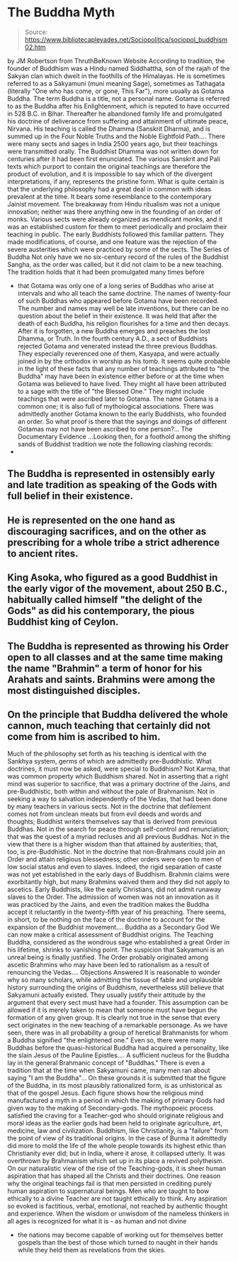 # The Buddha Myth

> Source: https://www.bibliotecapleyades.net/Sociopolitica/sociopol_buddhism02.htm

by JM Robertson
from
ThruthBeKnown Website
According to tradition, the founder of Buddhism
was a Hindu named Siddhattha, son of the rajah of the Sakyan clan
which dwelt in the foothills of the Himalayas.
He is sometimes referred to as a Sakyamuni
(muni meaning Sage), sometimes as Tathagata (literally "One who has
come, or gone, This Far"), more usually as Gotama Buddha. The term
Buddha is a title, not a personal name. Gotama is referred to as
the Buddha after his Enlightenment, which is reputed to have occurred in 528
B.C. in Bihar.
Thereafter he abandoned family life and
promulgated his doctrine of deliverance from suffering and attainment of
ultimate peace, Nirvana.
His teaching is called the Dhamma (Sanskrit
Dharma), and is summed up in the
Four Noble Truths and the Noble Eightfold Path....
There were many sects and sages in India 2500 years ago, but their teachings
were transmitted orally. The Buddhist Dhamma was not written down for
centuries after it had been first enunciated. The various Sanskrit and Pali
texts which purport to contain the original teachings are therefore the
product of evolution, and it is impossible to say which of the divergent
interpretations, if any, represents the pristine form.
What is quite certain is that the underlying
philosophy had a great deal in common with ideas prevalent at the time. It
bears some resemblance to the contemporary
Jainist movement.
The breakaway from Hindu ritualism was not a unique innovation; neither was
there anything new in the founding of an order of monks. Various sects were
already organized as mendicant monks, and it was an established custom for
them to meet periodically and proclaim their teaching in public. The early
Buddhists followed this familiar pattern.
They made modifications, of course, and one
feature was the rejection of the severe austerities which were practiced by
some of the sects.
The Series of Buddha
Not only have we no six-century record of the rules of the Buddhist
Sangha, as the order was called, but it did not claim to be a new
teaching. The tradition holds that it had been promulgated many times before
- that Gotama was only one of a long series of Buddhas who arise at
intervals and who all teach the same doctrine.
The names of twenty-four of such Buddhas
who appeared before Gotama have been recorded. The number and names
may well be late inventions, but there can be no question about the belief
in their existence. It was held that after the death of each Buddha, his
religion flourishes for a time and then decays.
After it is forgotten, a new Buddha emerges and
preaches the lost Dhamma, or Truth. In the fourth century A.D., a sect of
Buddhists rejected Gotama and venerated instead the three previous
Buddhas. They especially reverenced one of them,
Kasyapa, and were actually joined in by the
orthodox in worship as his tomb.
It seems quite probable in the light of these facts that any number of
teachings attributed to "the Buddha" may have been in existence either
before or at the time when Gotama was believed to have lived. They
might all have been attributed to a sage with the title of "the Blessed
One." They might include teachings that were ascribed later to Gotama.
The name Gotama is a common one; it is also full of mythological
associations. There was admittedly another Gotama known to the early
Buddhists, who founded an order.
So what proof is there that the sayings and
doings of different Gotamas may not have been ascribed to one person?...
The Documentary Evidence
...Looking then, for a foothold among the shifting sands of Buddhist
tradition we note the following clashing records:
-
The Buddha is represented in ostensibly
early and late tradition as speaking of the Gods with full belief in
their existence.
-
He is represented on the one hand as
discouraging sacrifices, and on the other as prescribing for a whole
tribe a strict adherence to ancient rites.
-
King Asoka, who figured as a good
Buddhist in the early vigor of the movement, about 250 B.C.,
habitually called himself "the delight of the Gods" as did his
contemporary, the pious Buddhist king of Ceylon.
-
The Buddha is represented as throwing
his Order open to all classes and at the same time making the name
"Brahmin" a term of honor for his Arahats and saints. Brahmins were
among the most distinguished disciples.
-
On the principle that Buddha delivered
the whole cannon, much teaching that certainly did not come from him
is ascribed to him.
-
Much of the philosophy set forth as his
teaching is identical with the Sankhya system, germs of which are
admittedly pre-Buddhistic.
What doctrines, it must now be asked, were
special to Buddhism? Not Karma, that was common property which
Buddhism shared.
Not in asserting that a right mind was superior
to sacrifice, that was a primary doctrine of the Jains, and pre-Buddhistic,
both within and without the pale of Brahmanism. Not in seeking a way to
salvation independently of the Vedas, that had been done by many teachers in
various sects. Not in the doctrine that defilement comes not from unclean
meats but from evil deeds and words and thoughts; Buddhist writers
themselves say that is derived from previous Buddhas.
Not in the search for peace through self-control
and renunciation; that was the quest of a myriad recluses and all previous
Buddhas. Not in the view that there is a higher wisdom than that attained by
austerities; that, too, is pre-Buddhistic. Not in the doctrine that
non-Brahmans could join an Order and attain religious blessedness; other
orders were open to men of low social status and even to slaves.
Indeed, the rigid separation of caste was not
yet established in the early days of Buddhism. Brahmin claims were
exorbitantly high, but many Brahmins waived them and they did not apply to
ascetics. Early Buddhists, like the early Christians, did not admit
runaway slaves to the Order.
The admission of women was not an innovation as it was practiced by the
Jains, and even the tradition makes the Buddha accept it reluctantly in the
twenty-fifth year of his preaching.
There seems, in short, to be nothing on the face
of the doctrine to account for the expansion of the Buddhist movement....
Buddha as a Secondary God
We can now make a critical assessment of Buddhist origins. The Teaching
Buddha, considered as the wondrous sage who established a great Order in
his lifetime, shrinks to vanishing point.
The suspicion that
Sakyamuni is an unreal being is
finally justified.
The Order probably originated among ascetic
Brahmins who may have been led to rationalism as a result of renouncing the
Vedas....
Objections Answered
It is reasonable to wonder why so many scholars, while admitting the tissue
of fable and unplausible history surrounding the origins of Buddhism,
nevertheless still believe that Sakyamuni actually existed.
They usually justify their attitude by the
argument that every sect must have had a founder. This assumption can be
allowed if it is merely taken to mean that someone must have begun the
formation of any given group. It is clearly not true in the sense that every
sect originates in the new teaching of a remarkable personage.
As we have seen, there was in all probability a group of heretical
Brahmanists for whom a Buddha signified "the enlightened one." Even so,
there were many Buddhas before the quasi-historical Buddha had acquired a
personality, like the slain Jesus of the Pauline Epistles....
A sufficient nucleus for the Buddha lay in the general Brahmanic concept of
"Buddhas." There is even a tradition that at the time when Sakyamuni came,
many men ran about saying "I am the Buddha"...
On these grounds it is submitted that the figure of the Buddha, in its most
plausibly rationalized form, is as unhistorical as that of the gospel Jesus.
Each figure shows how the religious mind manufactured a myth in a period in
which the making of primary Gods had given way to the making of
Secondary-gods.
The mythopoeic process satisfied the craving for
a Teacher-god who should originate religious and moral ideas as the earlier
gods had been held to originate agriculture, art, medicine, law and
civilization.
Buddhism, like Christianity, is a "failure" from the point of view
of its traditional origins.
In the case of Burma it admittedly did more to
mold the life of the whole people towards its highest ethic than
Christianity ever did; but in India, where it arose, it collapsed utterly.
It was overthrown by Brahmanism which set up in its place a revived
polytheism.
On our naturalistic view of the rise of the Teaching-gods, it is sheer human
aspiration that has shaped all the Christs and their doctrines.
One reason why the original teachings fail is
that men persisted in crediting purely human aspiration to supernatural
beings. Men who are taught to bow ethically to a divine Teacher are not
taught ethically to think. Any aspiration so evoked is factitious, verbal,
emotional, not reached by authentic thought and experience.
When the wisdom or unwisdom of the nameless
thinkers in all ages is recognized for what it is - as human and not divine
- the nations may become capable of working out for themselves better
gospels than the best of those which turned to naught in their hands while
they held them as revelations from the skies.
